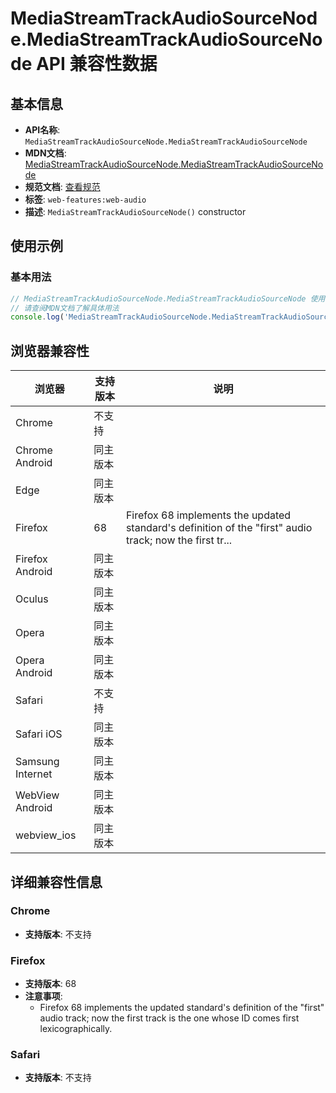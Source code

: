 # MediaStreamTrackAudioSourceNode.MediaStreamTrackAudioSourceNode API 兼容性数据

## 基本信息

- **API名称**: `MediaStreamTrackAudioSourceNode.MediaStreamTrackAudioSourceNode`
- **MDN文档**: [MediaStreamTrackAudioSourceNode.MediaStreamTrackAudioSourceNode](https://developer.mozilla.org/docs/Web/API/MediaStreamTrackAudioSourceNode/MediaStreamTrackAudioSourceNode)
- **规范文档**: [查看规范](https://webaudio.github.io/web-audio-api/#dom-mediastreamtrackaudiosourcenode-mediastreamtrackaudiosourcenode)
- **标签**: `web-features:web-audio`
- **描述**: `MediaStreamTrackAudioSourceNode()` constructor

## 使用示例

### 基本用法

```javascript
// MediaStreamTrackAudioSourceNode.MediaStreamTrackAudioSourceNode 使用示例
// 请查阅MDN文档了解具体用法
console.log('MediaStreamTrackAudioSourceNode.MediaStreamTrackAudioSourceNode API');
```

## 浏览器兼容性

| 浏览器 | 支持版本 | 说明 |
|--------|----------|------|
| Chrome | 不支持 |  |
| Chrome Android | 同主版本 |  |
| Edge | 同主版本 |  |
| Firefox | 68 | Firefox 68 implements the updated standard's definition of the "first" audio track; now the first tr... |
| Firefox Android | 同主版本 |  |
| Oculus | 同主版本 |  |
| Opera | 同主版本 |  |
| Opera Android | 同主版本 |  |
| Safari | 不支持 |  |
| Safari iOS | 同主版本 |  |
| Samsung Internet | 同主版本 |  |
| WebView Android | 同主版本 |  |
| webview_ios | 同主版本 |  |

## 详细兼容性信息

### Chrome

- **支持版本**: 不支持

### Firefox

- **支持版本**: 68
- **注意事项**:
  - Firefox 68 implements the updated standard's definition of the "first" audio track; now the first track is the one whose ID comes first lexicographically.

### Safari

- **支持版本**: 不支持

